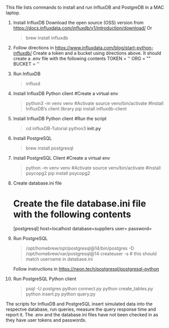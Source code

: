 This file lists commands to install and run InfluxDB and PostgreDB in a MAC laptop.

1. Install InfluxDB
   Download the open source (OSS) version from https://docs.influxdata.com/influxdb/v1/introduction/download/
   Or
   > brew install influxdb

2. Follow directions in https://www.influxdata.com/blog/start-python-influxdb/
   Create a token and a bucket using directions above. It should create a .env file with the following contents
   TOKEN = '<Token>'
   ORG = "<Org>"
   BUCKET = '<Bucket>'

2. Run InfluxDB
   > influxd

3. Install InfluxDB Python client
   #Create a virtual env
   >python3 -m venv venv
   #Activate
   >source venv/bin/activate
   #Install InfluxDB’s client library
   >pip install influxdb-client

3. Install InfluxDB Python client
   #Run the script
   >cd influxDB-Tutorial
   > python3 __init.py__

3. Install PostgreSQL
   > brew install postgresql

4. Install PostgreSQL Client
   #Create a virtual env
   >python -m venv venv
   #Activate
   >source venv/bin/activate
   #Install psycopg2
   > pip install psycopg2

4. Create database.ini file
   # Create the file database.ini file with the following contents
   [postgresql]
   host=localhost
   database=suppliers
   user=<username>
   password=<password>

4. Run PostgreSQL
   > /opt/homebrew/opt/postgresql@14/bin/postgres -D /opt/homebrew/var/postgresql@14
   > createuser -s <username> # this should match username in database.ini

   Follow instructions in https://neon.tech/postgresql/postgresql-python

3. Run PostgreSQL Python client
   > psql -U postgres
   > python connect.py
   > python create_tables.py
   > python insert.py
   > python query.py

The scripts for InfluxDB and PostgreSQL insert simulated data into the respectve database, run queries, measure the query response time and report it.
The .env and the database.ini files have not been checked in as they have user tokens and passwords.
